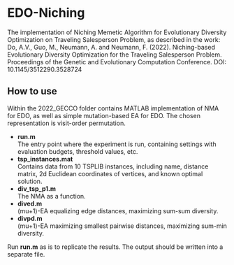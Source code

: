 # EDO-Niching
The implementation of Niching Memetic Algorithm for Evolutionary Diversity Optimization on Traveling Salesperson Problem, as described in the work:<br>
Do, A.V., Guo, M., Neumann, A. and Neumann, F. (2022). Niching-based Evolutionary Diversity Optimization for the Traveling Salesperson Problem. Proceedings of the Genetic and Evolutionary Computation Conference. DOI: 10.1145/3512290.3528724

## How to use
Within the 2022_GECCO folder contains MATLAB implementation of NMA for EDO, as well as simple mutation-based EA for EDO. The chosen representation is visit-order permutation.

* **run.m**<br>The entry point where the experiment is run, containing settings with evaluation budgets, threshold values, etc.
* **tsp_instances.mat**<br>Contains data from 10 TSPLIB instances, including name, distance matrix, 2d Euclidean coordinates of vertices, and known optimal solution.
* **div_tsp_p1.m**<br>The NMA as a function.
* **dived.m**<br>(mu+1)-EA equalizing edge distances, maximizing sum-sum diversity.
* **divpd.m**<br>(mu+1)-EA maximizing smallest pairwise distances, maximizing sum-min diversity.

Run **run.m** as is to replicate the results. The output should be written into a separate file.
